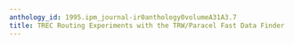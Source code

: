 ```yaml
---
anthology_id: 1995.ipm_journal-ir0anthology0volumeA31A3.7
title: TREC Routing Experiments with the TRW/Paracel Fast Data Finder
---
```

